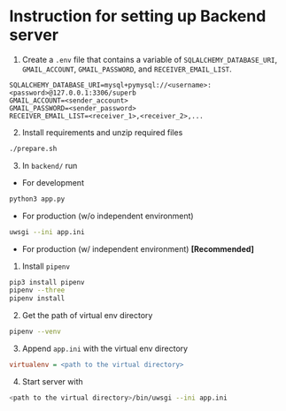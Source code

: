 # Instruction for setting up Backend server

1. Create a `.env` file that contains a variable of `SQLALCHEMY_DATABASE_URI`, `GMAIL_ACCOUNT`, `GMAIL_PASSWORD`, and `RECEIVER_EMAIL_LIST`.

```
SQLALCHEMY_DATABASE_URI=mysql+pymysql://<username>:<password>@127.0.0.1:3306/superb
GMAIL_ACCOUNT=<sender_account>
GMAIL_PASSWORD=<sender_password>
RECEIVER_EMAIL_LIST=<receiver_1>,<receiver_2>,...
```

2. Install requirements and unzip required files

```bash
./prepare.sh
```

3. In `backend/` run
- For development
```bash
python3 app.py
```
- For production (w/o independent environment)
```bash
uwsgi --ini app.ini
```
- For production (w/ independent environment) **[Recommended]**
1. Install `pipenv`
```bash
pip3 install pipenv
pipenv --three
pipenv install
```
2. Get the path of virtual env directory
```bash
pipenv --venv
```
3. Append `app.ini` with the virtual env directory
```ini
virtualenv = <path to the virtual directory>
```
4. Start server with
```bash
<path to the virtual directory>/bin/uwsgi --ini app.ini
```

